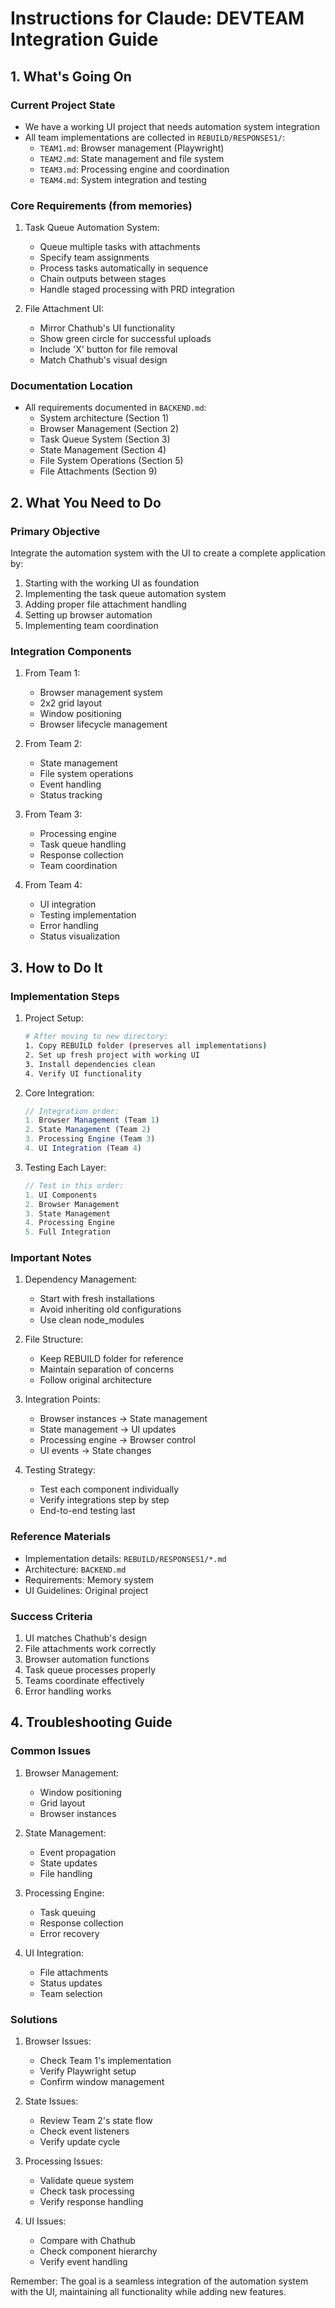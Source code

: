 # Instructions for Claude: DEVTEAM Integration Guide

## 1. What's Going On

### Current Project State
- We have a working UI project that needs automation system integration
- All team implementations are collected in `REBUILD/RESPONSES1/`:
  - `TEAM1.md`: Browser management (Playwright)
  - `TEAM2.md`: State management and file system
  - `TEAM3.md`: Processing engine and coordination
  - `TEAM4.md`: System integration and testing

### Core Requirements (from memories)
1. Task Queue Automation System:
   - Queue multiple tasks with attachments
   - Specify team assignments
   - Process tasks automatically in sequence
   - Chain outputs between stages
   - Handle staged processing with PRD integration

2. File Attachment UI:
   - Mirror Chathub's UI functionality
   - Show green circle for successful uploads
   - Include 'X' button for file removal
   - Match Chathub's visual design

### Documentation Location
- All requirements documented in `BACKEND.md`:
  - System architecture (Section 1)
  - Browser Management (Section 2)
  - Task Queue System (Section 3)
  - State Management (Section 4)
  - File System Operations (Section 5)
  - File Attachments (Section 9)

## 2. What You Need to Do

### Primary Objective
Integrate the automation system with the UI to create a complete application by:
1. Starting with the working UI as foundation
2. Implementing the task queue automation system
3. Adding proper file attachment handling
4. Setting up browser automation
5. Implementing team coordination

### Integration Components
1. From Team 1:
   - Browser management system
   - 2x2 grid layout
   - Window positioning
   - Browser lifecycle management

2. From Team 2:
   - State management
   - File system operations
   - Event handling
   - Status tracking

3. From Team 3:
   - Processing engine
   - Task queue handling
   - Response collection
   - Team coordination

4. From Team 4:
   - UI integration
   - Testing implementation
   - Error handling
   - Status visualization

## 3. How to Do It

### Implementation Steps

1. Project Setup:
   ```bash
   # After moving to new directory:
   1. Copy REBUILD folder (preserves all implementations)
   2. Set up fresh project with working UI
   3. Install dependencies clean
   4. Verify UI functionality
   ```

2. Core Integration:
   ```typescript
   // Integration order:
   1. Browser Management (Team 1)
   2. State Management (Team 2)
   3. Processing Engine (Team 3)
   4. UI Integration (Team 4)
   ```

3. Testing Each Layer:
   ```typescript
   // Test in this order:
   1. UI Components
   2. Browser Management
   3. State Management
   4. Processing Engine
   5. Full Integration
   ```

### Important Notes

1. Dependency Management:
   - Start with fresh installations
   - Avoid inheriting old configurations
   - Use clean node_modules

2. File Structure:
   - Keep REBUILD folder for reference
   - Maintain separation of concerns
   - Follow original architecture

3. Integration Points:
   - Browser instances → State management
   - State management → UI updates
   - Processing engine → Browser control
   - UI events → State changes

4. Testing Strategy:
   - Test each component individually
   - Verify integrations step by step
   - End-to-end testing last

### Reference Materials
- Implementation details: `REBUILD/RESPONSES1/*.md`
- Architecture: `BACKEND.md`
- Requirements: Memory system
- UI Guidelines: Original project

### Success Criteria
1. UI matches Chathub's design
2. File attachments work correctly
3. Browser automation functions
4. Task queue processes properly
5. Teams coordinate effectively
6. Error handling works

## 4. Troubleshooting Guide

### Common Issues
1. Browser Management:
   - Window positioning
   - Grid layout
   - Browser instances

2. State Management:
   - Event propagation
   - State updates
   - File handling

3. Processing Engine:
   - Task queuing
   - Response collection
   - Error recovery

4. UI Integration:
   - File attachments
   - Status updates
   - Team selection

### Solutions
1. Browser Issues:
   - Check Team 1's implementation
   - Verify Playwright setup
   - Confirm window management

2. State Issues:
   - Review Team 2's state flow
   - Check event listeners
   - Verify update cycle

3. Processing Issues:
   - Validate queue system
   - Check task processing
   - Verify response handling

4. UI Issues:
   - Compare with Chathub
   - Check component hierarchy
   - Verify event handling

Remember: The goal is a seamless integration of the automation system with the UI, maintaining all functionality while adding new features. 